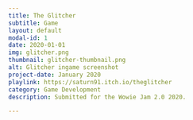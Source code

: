 ```yaml
---
title: The Glitcher
subtitle: Game
layout: default
modal-id: 1
date: 2020-01-01
img: glitcher.png
thumbnail: glitcher-thumbnail.png
alt: Glitcher ingame screenshot
project-date: January 2020
playlink: https://saturn91.itch.io/theglitcher
category: Game Development
description: Submitted for the Wowie Jam 2.0 2020.

---
```

